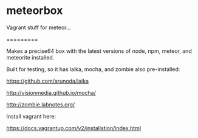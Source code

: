 meteorbox
=========

Vagrant stuff for meteor...


=========

Makes a precise64 box with the latest versions of node, npm, meteor, and meteorite installed. 

Built for testing, so it has laika, mocha, and zombie also pre-installed:

https://github.com/arunoda/laika

http://visionmedia.github.io/mocha/

http://zombie.labnotes.org/


Install vagrant here:

https://docs.vagrantup.com/v2/installation/index.html


